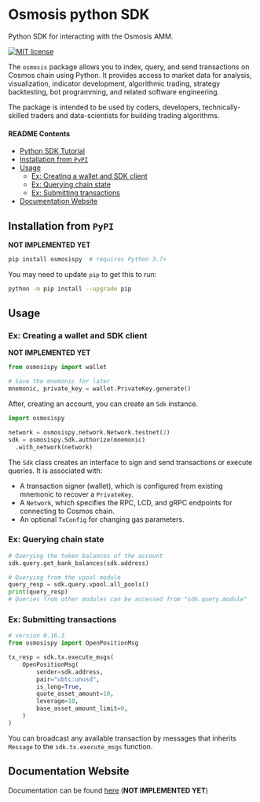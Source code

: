 # Osmosis python SDK

<!-- Python-based client for interacting with the Osmosis AMM. -->

Python SDK for interacting with the Osmosis AMM.

<!-- TODO add badges -->
<!-- Badges -->

[![MIT license][license-badge]][license-link]

<!-- Badges links -->

[license-badge]: https://img.shields.io/badge/License-MIT-blue.svg
[license-link]: https://github.com/chadury2021/osmosis-pysdk/blob/master/LICENSE

The `osmosis` package allows you to index, query, and send transactions on Cosmos chain using Python. It provides access to market data for analysis, visualization, indicator development, algorithmic trading, strategy backtesting, bot programming, and related software engineering.

The package is intended to be used by coders, developers, technically-skilled traders and data-scientists for building trading algorithms.

#### README Contents

- [Python SDK Tutorial](#python-sdk-tutorial)
- [Installation from `PyPI`](#installation-from-pypi)
- [Usage](#usage)
  - [Ex: Creating a wallet and SDK client](#ex-creating-a-wallet-and-sdk-client)
  - [Ex: Querying chain state](#ex-querying-chain-state)
  - [Ex: Submitting transactions](#ex-submitting-transactions)
- [Documentation Website](#documentation-website)

## Installation from `PyPI`

<!-- TODO: register on PyPI -->

**NOT IMPLEMENTED YET**

```bash
pip install osmosispy  # requires Python 3.7+
```

You may need to update `pip` to get this to run:

```bash
python -m pip install --upgrade pip
```

## Usage

### Ex: Creating a wallet and SDK client

**NOT IMPLEMENTED YET**

```python
from osmosispy import wallet

# Save the mnemonic for later
mnemonic, private_key = wallet.PrivateKey.generate()
```

After, creating an account, you can create an `Sdk` instance.

```python
import osmosispy

network = osmosispy.network.Network.testnet(2)
sdk = osmosispy.Sdk.authorize(mnemonic)
  .with_network(network)
```

The `Sdk` class creates an interface to sign and send transactions or execute
queries. It is associated with:

- A transaction signer (wallet), which is configured from existing mnemonic to recover a `PrivateKey`.
- A `Network`, which specifies the RPC, LCD, and gRPC endpoints for connecting to Cosmos chain.
- An optional `TxConfig` for changing gas parameters.

### Ex: Querying chain state

```python
# Querying the token balances of the account
sdk.query.get_bank_balances(sdk.address)

# Querying from the vpool module
query_resp = sdk.query.vpool.all_pools()
print(query_resp)
# Queries from other modules can be accessed from "sdk.query.module"
```

### Ex: Submitting transactions

```python
# version 0.16.3
from osmosispy import OpenPositionMsg

tx_resp = sdk.tx.execute_msgs(
    OpenPositionMsg(
        sender=sdk.address,
        pair="ubtc:unusd",
        is_long=True,
        quote_asset_amount=10,
        leverage=10,
        base_asset_amount_limit=0,
    )
)
```

You can broadcast any available transaction by messages that inherits `Message` to the `sdk.tx.execute_msgs` function.

## Documentation Website

Documentation can be found [here](https://example.com) (**NOT IMPLEMENTED YET**)
